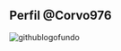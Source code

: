 ## Perfil             @Corvo976
![githublogofundo](https://cdn.icon-icons.com/icons2/2429/PNG/512/github_logo_icon_147285.png)

